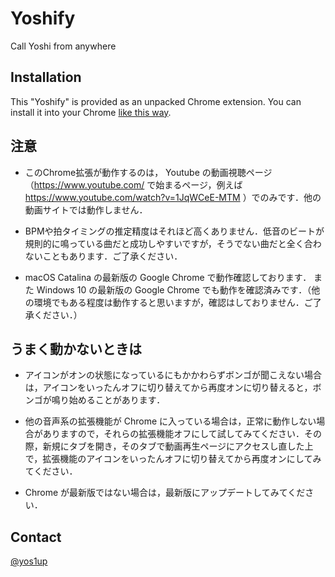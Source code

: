 # Yoshify

Call Yoshi from anywhere

## Installation
This "Yoshify" is provided as an unpacked Chrome extension. You can install it into your Chrome [like this way](https://webkul.com/blog/how-to-install-the-unpacked-extension-in-chrome/).

## 注意

- このChrome拡張が動作するのは， Youtube の動画視聴ページ （https://www.youtube.com/ で始まるページ，例えば https://www.youtube.com/watch?v=1JqWCeE-MTM ）でのみです．他の動画サイトでは動作しません．

- BPMや拍タイミングの推定精度はそれほど高くありません．低音のビートが規則的に鳴っている曲だと成功しやすいですが，そうでない曲だと全く合わないこともあります．ご了承ください．

- macOS Catalina の最新版の Google Chrome で動作確認しております． また Windows 10 の最新版の Google Chrome でも動作を確認済みです．（他の環境でもある程度は動作すると思いますが，確認はしておりません．ご了承ください．）

## うまく動かないときは

- アイコンがオンの状態になっているにもかかわらずボンゴが聞こえない場合は，アイコンをいったんオフに切り替えてから再度オンに切り替えると，ボンゴが鳴り始めることがあります．

- 他の音声系の拡張機能が Chrome に入っている場合は，正常に動作しない場合がありますので，それらの拡張機能オフにして試してみてください．その際，新規にタブを開き，そのタブで動画再生ページにアクセスし直した上で，拡張機能のアイコンをいったんオフに切り替えてから再度オンにしてみてください．

- Chrome が最新版ではない場合は，最新版にアップデートしてみてください．

## Contact

[@yos1up](https://twitter.com/yos1up)
